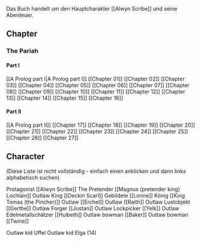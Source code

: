 Das Buch handelt um den Hauptcharakter [[Alwyn Scribe]] und seine Abenteuer.

## Chapter

### The Pariah
#### Part I
[[A Prolog part I|A Prolog part I]]
[[Chapter 01]] [[Chapter 02]] [[Chapter 03]] [[Chapter 04]] [[Chapter 05]] [[Chapter 06]] [[Chapter 07]] [[Chapter 08]] [[Chapter 09]] [[Chapter 10]] [[Chapter 11]] [[Chapter 12]] [[Chapter 13]] [[Chapter 14]] [[Chapter 15]] [[Chapter 16]]

#### Part II
[[A Prolog part II]]
[[Chapter 17]] [[Chapter 18]] [[Chapter 19]] [[Chapter 20]] [[Chapter 21]] [[Chapter 22]] [[Chapter 23]] [[Chapter 24]] [[Chapter 25]] [[Chapter 26]] [[Chapter 27]]

## Character

(Diese Liste ist nicht vollständig - einfach einen anklicken und dann links alphabetisch suchen)

Protagonist [[Alwyn Scribe]]
The Pretender [[Magnus (pretender king) Lochlain]]
Outlaw King [[Deckin Scarl]]
Gebildete [[Lorine]]
König [[King Tomas (the Pincher)]]
Outlaw [[Erchel]]
Outlaw [[Raith]]
Outlaw Lustobjekt [[Gerthe]]
Outlaw Forger [[Justan]]
Outlaw Lockpicker [[Yelk]]
Outlaw Edelmetallschätzer [[Hulbeth]]
Outlaw bowman [[Baker]]
Outlaw bowman [[Twine]]


Outlaw kid Uffel 
Outlaw kid Elga (14) 

